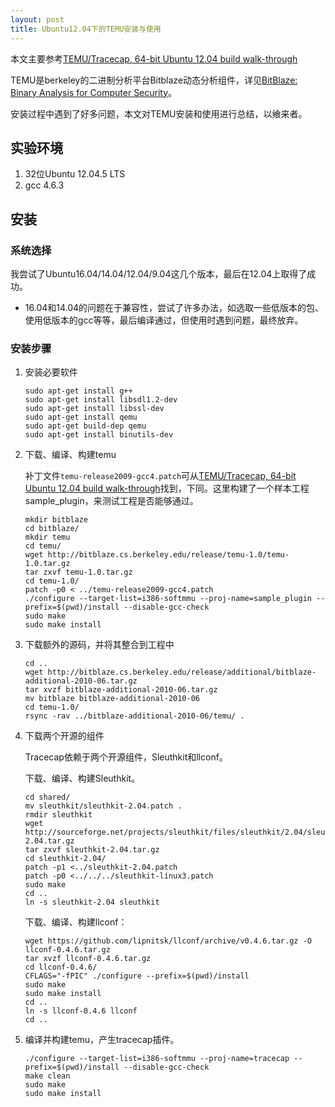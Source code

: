 ```yaml
---
layout: post
title: Ubuntu12.04下的TEMU安装与使用
---
```


本文主要参考[TEMU/Tracecap, 64-bit Ubuntu 12.04 build walk-through](https://groups.google.com/forum/#!searchin/bitblaze-users/temu%7Csort:relevance/bitblaze-users/QdoY9l8D-ho/GeX8aY2NHOwJ)

TEMU是berkeley的二进制分析平台Bitblaze动态分析组件，详见[BitBlaze: Binary Analysis for Computer Security](http://bitblaze.cs.berkeley.edu/)。

安装过程中遇到了好多问题，本文对TEMU安装和使用进行总结，以飨来者。

## 实验环境

1. 32位Ubuntu 12.04.5 LTS
2. gcc 4.6.3

## 安装

### 系统选择

我尝试了Ubuntu16.04/14.04/12.04/9.04这几个版本，最后在12.04上取得了成功。

* 16.04和14.04的问题在于兼容性，尝试了许多办法，如选取一些低版本的包、使用低版本的gcc等等，最后编译通过，但使用时遇到问题，最终放弃。

### 安装步骤

1. 安装必要软件

    ```
    sudo apt-get install g++
    sudo apt-get install libsdl1.2-dev
    sudo apt-get install libssl-dev
    sudo apt-get install qemu
    sudo apt-get build-dep qemu
    sudo apt-get install binutils-dev
    ```

2. 下载、编译、构建temu

    补丁文件`temu-release2009-gcc4.patch`可从[TEMU/Tracecap, 64-bit Ubuntu 12.04 build walk-through](https://groups.google.com/forum/#!searchin/bitblaze-users/temu%7Csort:relevance/bitblaze-users/QdoY9l8D-ho/GeX8aY2NHOwJ)找到，下同。这里构建了一个样本工程sample_plugin，来测试工程是否能够通过。

    ```
    mkdir bitblaze
    cd bitblaze/
    mkdir temu
    cd temu/
    wget http://bitblaze.cs.berkeley.edu/release/temu-1.0/temu-1.0.tar.gz
    tar zxvf temu-1.0.tar.gz
    cd temu-1.0/
    patch -p0 < ../temu-release2009-gcc4.patch
    ./configure --target-list=i386-softmmu --proj-name=sample_plugin --prefix=$(pwd)/install --disable-gcc-check
    sudo make
    sudo make install
    ```

3. 下载额外的源码，并将其整合到工程中

    ```
    cd ..
    wget http://bitblaze.cs.berkeley.edu/release/additional/bitblaze-additional-2010-06.tar.gz
    tar xvzf bitblaze-additional-2010-06.tar.gz
    mv bitblaze bitblaze-additional-2010-06
    cd temu-1.0/
    rsync -rav ../bitblaze-additional-2010-06/temu/ .
    ```

4. 下载两个开源的组件

    Tracecap依赖于两个开源组件，Sleuthkit和llconf。

    下载、编译、构建Sleuthkit。

    ```
    cd shared/
    mv sleuthkit/sleuthkit-2.04.patch .
    rmdir sleuthkit
    wget  http://sourceforge.net/projects/sleuthkit/files/sleuthkit/2.04/sleuthkit-2.04.tar.gz
    tar zxvf sleuthkit-2.04.tar.gz
    cd sleuthkit-2.04/
    patch -p1 <../sleuthkit-2.04.patch
    patch -p0 <../../../sleuthkit-linux3.patch
    sudo make
    cd ..
    ln -s sleuthkit-2.04 sleuthkit
    ```

    下载、编译、构建llconf：

    ```
    wget https://github.com/lipnitsk/llconf/archive/v0.4.6.tar.gz -O llconf-0.4.6.tar.gz
    tar xvzf llconf-0.4.6.tar.gz
    cd llconf-0.4.6/
    CFLAGS="-fPIC" ./configure --prefix=$(pwd)/install
    sudo make
    sudo make install
    cd ..
    ln -s llconf-0.4.6 llconf
    cd ..
    ```

5. 编译并构建temu，产生tracecap插件。

    ```
    ./configure --target-list=i386-softmmu --proj-name=tracecap --prefix=$(pwd)/install --disable-gcc-check
    make clean
    sudo make
    sudo make install
    ```
